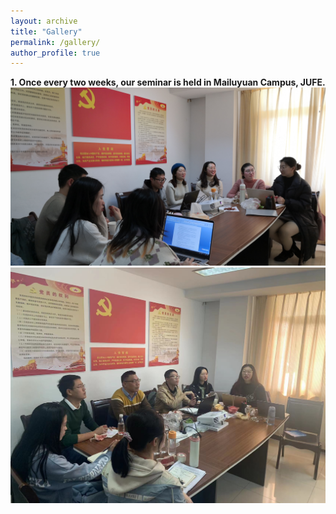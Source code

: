 ```yaml
---
layout: archive
title: "Gallery"
permalink: /gallery/
author_profile: true
---
```


<strong>1. Once every two weeks, our seminar is held in Mailuyuan Campus, JUFE.</strong>
<img src='/images/gallery/Seminar_2.jpg'> 
<img src='/images/gallery/Seminar_1.jpg'> 
